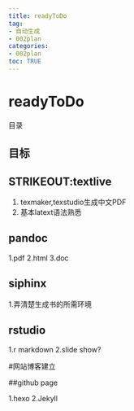 ```yaml
---
title: readyToDo
tag: 
- 自动生成
- 002plan
categories:
- 002plan
toc: TRUE
---
```

<h1 id="readytodo">readyToDo</h1>
<div class="contents">
<p>目录</p>
</div>
<div class="section-numbering">

</div>
<h2 id="目标">目标</h2>
<h2 id="strikeouttextlive">STRIKEOUT:textlive</h2>
<ol type="1">
<li>texmaker,texstudio生成中文PDF</li>
<li>基本latext语法熟悉</li>
</ol>
<h2 id="pandoc">pandoc</h2>
<p>1.pdf 2.html 3.doc</p>
<h2 id="siphinx">siphinx</h2>
<p>1.弄清楚生成书的所需环境</p>
<h2 id="rstudio">rstudio</h2>
<p>1.r markdown 2.slide show?</p>
<p>#网站博客建立</p>
<p>##github page</p>
<p>1.hexo 2.Jekyll</p>
